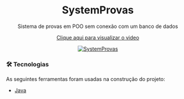 <h1 align="center">SystemProvas</h1>
<p align="center">Sistema de provas em POO sem conexão com um banco de dados</p>

<div align="center">
  <a href="https://drive.google.com/file/d/1D3EzhlNC-GLkx8VgnwPhNV_wKpgKrcsh/view?usp=sharing">
      <p align="center">Clique aqui para visualizar o video</p>
      <img src="https://repository-images.githubusercontent.com/384115414/ab5a2297-a477-4be2-9933-705c6c005593" alt="SystemProvas">
  </a>
</div>

### 🛠 Tecnologias

As seguintes ferramentas foram usadas na construção do projeto:

- [Java](https://www.java.com/pt-BR/)
